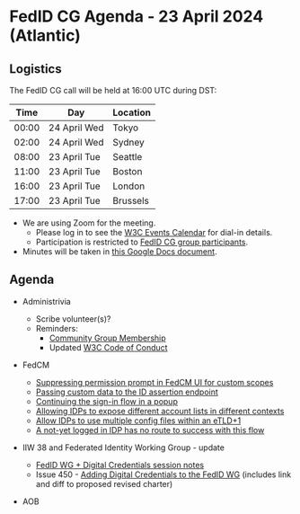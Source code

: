 # FedID CG Agenda - 23 April 2024 (Atlantic)

## Logistics

The FedID CG call will be held at 16:00 UTC during DST:

| Time         | Day    | Location      |
| ------------ | ------ | ------------- |
| 00:00 | 24 April Wed | Tokyo         |
| 02:00 | 24 April Wed | Sydney        |
| 08:00 | 23 April Tue | Seattle       |
| 11:00 | 23 April Tue | Boston        |
| 16:00 | 23 April Tue | London        |
| 17:00 | 23 April Tue | Brussels      |


* We are using Zoom for the meeting.
    * Please log in to see the [W3C Events Calendar](https://www.w3.org/events/meetings/20c345a0-f8cc-4d4e-9e9d-d24f04816a32/20240423T080000/) for dial-in details. 
    * Participation is restricted to [FedID CG group participants](https://www.w3.org/community/fed-id/participants).
* Minutes will be taken in [this Google Docs document](https://docs.google.com/document/d/1O7Rn8Aj4rsYWohdEP61lnGdgkai0xTZFQgm7XEA0RBM/edit).


## Agenda

* Administrivia
  * Scribe volunteer(s)?
  * Reminders: 
     * [Community Group Membership](https://www.w3.org/community/fed-id/)
     * Updated [W3C Code of Conduct](https://www.w3.org/policies/code-of-conduct/)


* FedCM 
  * [Suppressing permission prompt in FedCM UI for custom scopes](https://github.com/fedidcg/FedCM/issues/559)
  * [Passing custom data to the ID assertion endpoint](https://github.com/fedidcg/FedCM/issues/556)
  * [Continuing the sign-in flow in a popup](https://github.com/fedidcg/FedCM/issues/555)
  * [Allowing IDPs to expose different account lists in different contexts](https://github.com/fedidcg/FedCM/issues/553)
  * [Allow IDPs to use multiple config files within an eTLD+1](https://github.com/fedidcg/FedCM/issues/552)
  * [A not-yet logged in IDP has no route to success with this flow](https://github.com/fedidcg/FedCM/issues/442)

* IIW 38 and Federated Identity Working Group - update
  * [FedID WG + Digital Credentials session notes](https://docs.google.com/document/d/15ePIqSNAqXgLAzgoRumOArrxTwX8v_PGSekSCC-zeys/edit?usp=sharing)
  * Issue 450 - [Adding Digital Credentials to the FedID WG](https://github.com/w3c/strategy/issues/450) (includes link and diff to proposed revised charter)


* AOB
 
